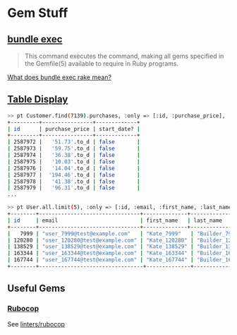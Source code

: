 # Gem Stuff

## [bundle exec](http://bundler.io/man/bundle-exec.1.html)

>This command executes the command, making all gems specified in the Gemfile(5) available to require in Ruby programs.

[What does bundle exec rake mean?](https://stackoverflow.com/questions/6588674/what-does-bundle-exec-rake-mean)

## [Table Display](https://github.com/willbryant/table_display)

```bash
>> pt Customer.find(7139).purchases, :only => [:id, :purchase_price], :methods => [:start_date?]
+---------+----------------+-------------+
| id      | purchase_price | start_date? |
+---------+----------------+-------------+
| 2587972 |   '51.73'.to_d | false       |
| 2587973 |   '59.75'.to_d | false       |
| 2587974 |   '36.38'.to_d | false       |
| 2587975 |   '10.03'.to_d | false       |
| 2587976 |   '14.04'.to_d | false       |
| 2587977 |  '194.46'.to_d | false       |
| 2587978 |   '41.38'.to_d | false       |
| 2587979 |   '96.31'.to_d | false       |
...
```

```bash
>> pt User.all.limit(5), :only => [:id, :email, :first_name, :last_name]
+--------+--------------------------------+--------------+------------------+
| id     | email                          | first_name   | last_name        |
+--------+--------------------------------+--------------+------------------+
|   7999 | "user_7999@test@example.com"   | "Kate_7999"   | "Builder_7999"   |
| 120280 | "user_120280@test@example.com" | "Kate_120280" | "Builder_120280" |
| 138529 | "user_138529@test@example.com" | "Kate_138529" | "Builder_138529" |
| 163344 | "user_163344@test@example.com" | "Kate_163344" | "Builder_163344" |
| 167744 | "user_167744@test@example.com" | "Kate_167744" | "Builder_167744" |
+--------+---------------------------------+--------------+------------------+
```

## Useful Gems

### [Rubocop](https://rubygems.org/gems/rubocop/versions/0.67.2)

See [linters/rubocop](../linters/rubocop.md)
